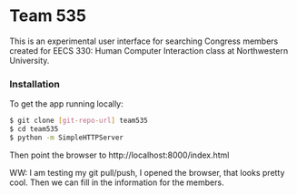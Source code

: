 # Team 535

This is an experimental user interface for searching Congress members created for EECS 330: Human Computer Interaction class at Northwestern University.

### Installation

To get the app running locally:

```sh
$ git clone [git-repo-url] team535
$ cd team535
$ python -m SimpleHTTPServer
```

Then point the browser to http://localhost:8000/index.html

WW: I am testing my git pull/push, I opened the browser, that looks pretty cool. Then we can fill in the information for the members. 